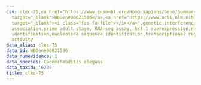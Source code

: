 ```yaml
---
csv: clec-75,<a href="https://www.ensembl.org/Homo_sapiens/Gene/Summary?db=core;g=WBGene00021586"
  target="_blank">WBGene00021586</a>,<a href="https://www.ncbi.nlm.nih.gov/pubmed/30894454"
  target="_blank"><i class="fas fa-file"></i></a>",genetic interference,functional
  association,prime adult stage, RNA-seq assay, hsf-1 overexpression,nucleotide sequence
  identification,nucleotide sequence identification,transcriptional regulation,up-regulates
  activity
data_alias: clec-75
data_id: WBGene00021586
data_numevidence: 1
data_species: Caenorhabditis elegans
data_taxid: '6239'
title: clec-75
---
```

